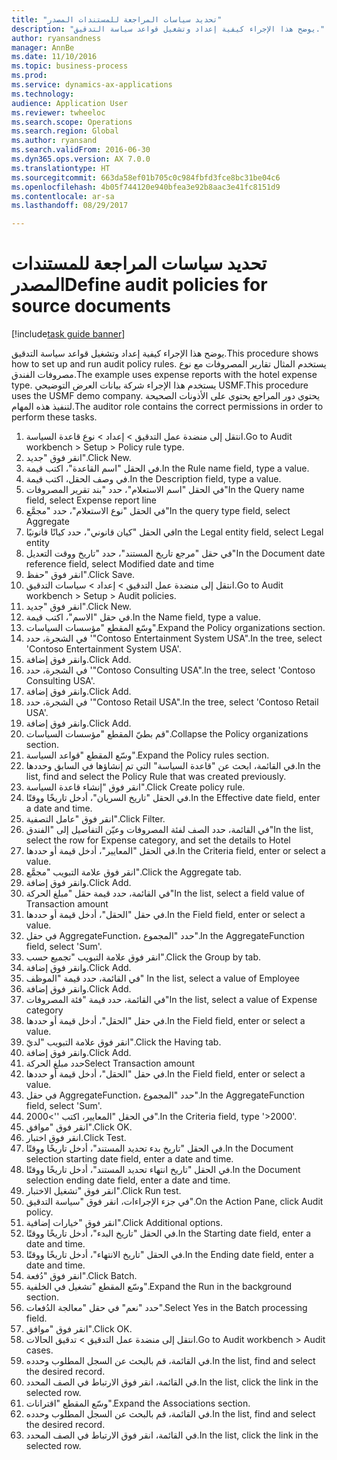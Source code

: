 ```yaml
--- 
title: "تحديد سياسات المراجعة للمستندات المصدر"
description: "يوضح هذا الإجراء كيفية إعداد وتشغيل قواعد سياسة التدقيق."
author: ryansandness
manager: AnnBe
ms.date: 11/10/2016
ms.topic: business-process
ms.prod: 
ms.service: dynamics-ax-applications
ms.technology: 
audience: Application User
ms.reviewer: twheeloc
ms.search.scope: Operations
ms.search.region: Global
ms.author: ryansand
ms.search.validFrom: 2016-06-30
ms.dyn365.ops.version: AX 7.0.0
ms.translationtype: HT
ms.sourcegitcommit: 663da58ef01b705c0c984fbfd3fce8bc31be04c6
ms.openlocfilehash: 4b05f744120e940bfea3e92b8aac3e41fc8151d9
ms.contentlocale: ar-sa
ms.lasthandoff: 08/29/2017

---
```

# <a name="define-audit-policies-for-source-documents"></a><span data-ttu-id="34874-103">تحديد سياسات المراجعة للمستندات المصدر</span><span class="sxs-lookup"><span data-stu-id="34874-103">Define audit policies for source documents</span></span>

[!include[task guide banner](../../includes/task-guide-banner.md)]

<span data-ttu-id="34874-104">يوضح هذا الإجراء كيفية إعداد وتشغيل قواعد سياسة التدقيق.</span><span class="sxs-lookup"><span data-stu-id="34874-104">This procedure shows how to set up and run audit policy rules.</span></span> <span data-ttu-id="34874-105">يستخدم المثال تقارير المصروفات مع نوع مصروفات الفندق.</span><span class="sxs-lookup"><span data-stu-id="34874-105">The example uses expense reports with the hotel expense type.</span></span> <span data-ttu-id="34874-106">يستخدم هذا الإجراء شركة بيانات العرض التوضيحي USMF.</span><span class="sxs-lookup"><span data-stu-id="34874-106">This procedure uses the USMF demo company.</span></span> <span data-ttu-id="34874-107">يحتوي دور المراجع يحتوي على الأذونات الصحيحة لتنفيذ هذه المهام.</span><span class="sxs-lookup"><span data-stu-id="34874-107">The auditor role contains the correct permissions in order to perform these tasks.</span></span>

1. <span data-ttu-id="34874-108">انتقل إلى منضدة عمل التدقيق‬ > إعداد > نوع قاعدة السياسة.</span><span class="sxs-lookup"><span data-stu-id="34874-108">Go to Audit workbench > Setup > Policy rule type.</span></span>
2. <span data-ttu-id="34874-109">انقر فوق "جديد".</span><span class="sxs-lookup"><span data-stu-id="34874-109">Click New.</span></span>
3. <span data-ttu-id="34874-110">في الحقل "اسم القاعدة"، اكتب قيمة.</span><span class="sxs-lookup"><span data-stu-id="34874-110">In the Rule name field, type a value.</span></span>
4. <span data-ttu-id="34874-111">في وصف الحقل، اكتب قيمة.</span><span class="sxs-lookup"><span data-stu-id="34874-111">In the Description field, type a value.</span></span>
5. <span data-ttu-id="34874-112">في الحقل "اسم الاستعلام"، حدد "بند تقرير المصروفات"</span><span class="sxs-lookup"><span data-stu-id="34874-112">In the Query name field, select Expense report line</span></span>
6. <span data-ttu-id="34874-113">في الحقل "نوع الاستعلام"، حدد "مجمَّع‬"</span><span class="sxs-lookup"><span data-stu-id="34874-113">In the query type field, select Aggregate</span></span>
7. <span data-ttu-id="34874-114">في الحقل "كيان قانوني"، حدد كيانًا قانونيًا</span><span class="sxs-lookup"><span data-stu-id="34874-114">In the Legal entity field, select Legal entity</span></span>
8. <span data-ttu-id="34874-115">في حقل "مرجع تاريخ المستند"، حدد "تاريخ ووقت التعديل‬"</span><span class="sxs-lookup"><span data-stu-id="34874-115">In the Document date reference field, select Modified date and time</span></span>
9. <span data-ttu-id="34874-116">انقر فوق "حفظ".</span><span class="sxs-lookup"><span data-stu-id="34874-116">Click Save.</span></span>
10. <span data-ttu-id="34874-117">انتقل إلى منضدة عمل التدقيق‬ > إعداد > سياسات التدقيق.</span><span class="sxs-lookup"><span data-stu-id="34874-117">Go to Audit workbench > Setup > Audit policies.</span></span>
11. <span data-ttu-id="34874-118">انقر فوق "جديد".</span><span class="sxs-lookup"><span data-stu-id="34874-118">Click New.</span></span>
12. <span data-ttu-id="34874-119">في حقل "الاسم"، اكتب قيمة.</span><span class="sxs-lookup"><span data-stu-id="34874-119">In the Name field, type a value.</span></span>
13. <span data-ttu-id="34874-120">وسّع المقطع "مؤسسات السياسات‬".</span><span class="sxs-lookup"><span data-stu-id="34874-120">Expand the Policy organizations section.</span></span>
14. <span data-ttu-id="34874-121">في الشجرة، حدد '"Contoso Entertainment System USA".</span><span class="sxs-lookup"><span data-stu-id="34874-121">In the tree, select 'Contoso Entertainment System USA'.</span></span>
15. <span data-ttu-id="34874-122">وانقر فوق إضافة.</span><span class="sxs-lookup"><span data-stu-id="34874-122">Click Add.</span></span>
16. <span data-ttu-id="34874-123">في الشجرة، حدد '"Contoso Consulting USA".</span><span class="sxs-lookup"><span data-stu-id="34874-123">In the tree, select 'Contoso Consulting USA'.</span></span>
17. <span data-ttu-id="34874-124">وانقر فوق إضافة.</span><span class="sxs-lookup"><span data-stu-id="34874-124">Click Add.</span></span>
18. <span data-ttu-id="34874-125">في الشجرة، حدد '"Contoso Retail USA".</span><span class="sxs-lookup"><span data-stu-id="34874-125">In the tree, select 'Contoso Retail USA'.</span></span>
19. <span data-ttu-id="34874-126">وانقر فوق إضافة.</span><span class="sxs-lookup"><span data-stu-id="34874-126">Click Add.</span></span>
20. <span data-ttu-id="34874-127">قم بطيّ المقطع "مؤسسات السياسات‬".</span><span class="sxs-lookup"><span data-stu-id="34874-127">Collapse the Policy organizations section.</span></span>
21. <span data-ttu-id="34874-128">وسّع المقطع "قواعد السياسة‬".</span><span class="sxs-lookup"><span data-stu-id="34874-128">Expand the Policy rules section.</span></span>
22. <span data-ttu-id="34874-129">في القائمة، ابحث عن "قاعدة السياسة" التي تم إنشاؤها في السابق وحددها.</span><span class="sxs-lookup"><span data-stu-id="34874-129">In the list, find and select the Policy Rule that was created previously.</span></span>
23. <span data-ttu-id="34874-130">انقر فوق "إنشاء قاعدة السياسة".</span><span class="sxs-lookup"><span data-stu-id="34874-130">Click Create policy rule.</span></span>
24. <span data-ttu-id="34874-131">في الحقل "تاريخ السريان"، أدخل تاريخًا ووقتًا.</span><span class="sxs-lookup"><span data-stu-id="34874-131">In the Effective date field, enter a date and time.</span></span>
25. <span data-ttu-id="34874-132">انقر فوق "عامل التصفية".</span><span class="sxs-lookup"><span data-stu-id="34874-132">Click Filter.</span></span>
26. <span data-ttu-id="34874-133">في القائمة، حدد الصف لفئة المصروفات وعيّن التفاصيل إلى "الفندق"</span><span class="sxs-lookup"><span data-stu-id="34874-133">In the list, select the row for Expense category, and set the details to Hotel</span></span>
27. <span data-ttu-id="34874-134">في الحقل "المعايير‬"، أدخل قيمة أو حددها.</span><span class="sxs-lookup"><span data-stu-id="34874-134">In the Criteria field, enter or select a value.</span></span>
28. <span data-ttu-id="34874-135">انقر فوق علامة التبويب "مجمَّع‬".</span><span class="sxs-lookup"><span data-stu-id="34874-135">Click the Aggregate tab.</span></span>
29. <span data-ttu-id="34874-136">وانقر فوق إضافة.</span><span class="sxs-lookup"><span data-stu-id="34874-136">Click Add.</span></span>
30. <span data-ttu-id="34874-137">في القائمة، حدد قيمة حقل "مبلغ الحركة"</span><span class="sxs-lookup"><span data-stu-id="34874-137">In the list, select a field value of Transaction amount</span></span>
31. <span data-ttu-id="34874-138">في حقل "الحقل"، أدخل قيمة أو حددها.</span><span class="sxs-lookup"><span data-stu-id="34874-138">In the Field field, enter or select a value.</span></span>
32. <span data-ttu-id="34874-139">في حقل AggregateFunction، حدد "المجموع".</span><span class="sxs-lookup"><span data-stu-id="34874-139">In the AggregateFunction field, select 'Sum'.</span></span>
33. <span data-ttu-id="34874-140">انقر فوق علامة التبويب "تجميع حسب‬".</span><span class="sxs-lookup"><span data-stu-id="34874-140">Click the Group by tab.</span></span>
34. <span data-ttu-id="34874-141">وانقر فوق إضافة.</span><span class="sxs-lookup"><span data-stu-id="34874-141">Click Add.</span></span>
35. <span data-ttu-id="34874-142">في القائمة، حدد قيمة "الموظف" </span><span class="sxs-lookup"><span data-stu-id="34874-142">In the list, select a value of Employee</span></span> 
36. <span data-ttu-id="34874-143">وانقر فوق إضافة.</span><span class="sxs-lookup"><span data-stu-id="34874-143">Click Add.</span></span>
37. <span data-ttu-id="34874-144">في القائمة، حدد قيمة "فئة المصروفات"</span><span class="sxs-lookup"><span data-stu-id="34874-144">In the list, select a value of Expense category</span></span>
38. <span data-ttu-id="34874-145">في حقل "الحقل"، أدخل قيمة أو حددها.</span><span class="sxs-lookup"><span data-stu-id="34874-145">In the Field field, enter or select a value.</span></span>
39. <span data-ttu-id="34874-146">انقر فوق علامة التبويب "لديّ".</span><span class="sxs-lookup"><span data-stu-id="34874-146">Click the Having tab.</span></span>
40. <span data-ttu-id="34874-147">وانقر فوق إضافة.</span><span class="sxs-lookup"><span data-stu-id="34874-147">Click Add.</span></span>
41. <span data-ttu-id="34874-148">حدد مبلغ الحركة</span><span class="sxs-lookup"><span data-stu-id="34874-148">Select Transaction amount</span></span>
42. <span data-ttu-id="34874-149">في حقل "الحقل"، أدخل قيمة أو حددها.</span><span class="sxs-lookup"><span data-stu-id="34874-149">In the Field field, enter or select a value.</span></span>
43. <span data-ttu-id="34874-150">في حقل AggregateFunction، حدد "المجموع".</span><span class="sxs-lookup"><span data-stu-id="34874-150">In the AggregateFunction field, select 'Sum'.</span></span>
44. <span data-ttu-id="34874-151">في الحقل "المعايير، اكتب ''>2000".</span><span class="sxs-lookup"><span data-stu-id="34874-151">In the Criteria field, type '>2000'.</span></span>
45. <span data-ttu-id="34874-152">انقر فوق "موافق".</span><span class="sxs-lookup"><span data-stu-id="34874-152">Click OK.</span></span>
46. <span data-ttu-id="34874-153">انقر فوق اختبار.</span><span class="sxs-lookup"><span data-stu-id="34874-153">Click Test.</span></span>
47. <span data-ttu-id="34874-154">في الحقل "تاريخ بدء تحديد المستند‬"، أدخل تاريخًا ووقتًا.</span><span class="sxs-lookup"><span data-stu-id="34874-154">In the Document selection starting date field, enter a date and time.</span></span>
48. <span data-ttu-id="34874-155">في الحقل "تاريخ انتهاء تحديد المستند‬"، أدخل تاريخًا ووقتًا.</span><span class="sxs-lookup"><span data-stu-id="34874-155">In the Document selection ending date field, enter a date and time.</span></span>
49. <span data-ttu-id="34874-156">انقر فوق "تشغيل الاختبار‬".</span><span class="sxs-lookup"><span data-stu-id="34874-156">Click Run test.</span></span>
50. <span data-ttu-id="34874-157">في جزء الإجراءات، انقر فوق "سياسة التدقيق".</span><span class="sxs-lookup"><span data-stu-id="34874-157">On the Action Pane, click Audit policy.</span></span>
51. <span data-ttu-id="34874-158">انقر فوق "خيارات إضافية".</span><span class="sxs-lookup"><span data-stu-id="34874-158">Click Additional options.</span></span>
52. <span data-ttu-id="34874-159">في الحقل "تاريخ البدء"، أدخل تاريخًا ووقتًا.</span><span class="sxs-lookup"><span data-stu-id="34874-159">In the Starting date field, enter a date and time.</span></span>
53. <span data-ttu-id="34874-160">في الحقل "تاريخ الانتهاء‬"، أدخل تاريخًا ووقتًا.</span><span class="sxs-lookup"><span data-stu-id="34874-160">In the Ending date field, enter a date and time.</span></span>
54. <span data-ttu-id="34874-161">انقر فوق "دُفعة".</span><span class="sxs-lookup"><span data-stu-id="34874-161">Click Batch.</span></span>
55. <span data-ttu-id="34874-162">وسّع المقطع "تشغيل في الخلفية‬‬".</span><span class="sxs-lookup"><span data-stu-id="34874-162">Expand the Run in the background section.</span></span>
56. <span data-ttu-id="34874-163">حدد "نعم" في حقل "معالجة الدُفعات‬".</span><span class="sxs-lookup"><span data-stu-id="34874-163">Select Yes in the Batch processing field.</span></span>
57. <span data-ttu-id="34874-164">انقر فوق "موافق".</span><span class="sxs-lookup"><span data-stu-id="34874-164">Click OK.</span></span>
58. <span data-ttu-id="34874-165">انتقل إلى منضدة عمل التدقيق‬ > تدقيق الحالات‬.</span><span class="sxs-lookup"><span data-stu-id="34874-165">Go to Audit workbench > Audit cases.</span></span>
59. <span data-ttu-id="34874-166">في القائمة، قم بالبحث عن السجل المطلوب وحدده.</span><span class="sxs-lookup"><span data-stu-id="34874-166">In the list, find and select the desired record.</span></span>
60. <span data-ttu-id="34874-167">في القائمة، انقر فوق الارتباط في الصف المحدد.</span><span class="sxs-lookup"><span data-stu-id="34874-167">In the list, click the link in the selected row.</span></span>
61. <span data-ttu-id="34874-168">وسّع المقطع "اقترانات‬‬‬".</span><span class="sxs-lookup"><span data-stu-id="34874-168">Expand the Associations section.</span></span>
62. <span data-ttu-id="34874-169">في القائمة، قم بالبحث عن السجل المطلوب وحدده.</span><span class="sxs-lookup"><span data-stu-id="34874-169">In the list, find and select the desired record.</span></span>
63. <span data-ttu-id="34874-170">في القائمة، انقر فوق الارتباط في الصف المحدد.</span><span class="sxs-lookup"><span data-stu-id="34874-170">In the list, click the link in the selected row.</span></span>


